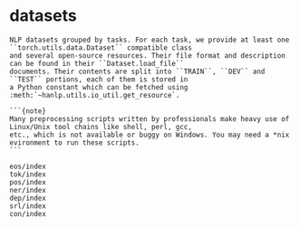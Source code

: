 # datasets

```{eval-rst}
NLP datasets grouped by tasks. For each task, we provide at least one ``torch.utils.data.Dataset`` compatible class
and several open-source resources. Their file format and description can be found in their ``Dataset.load_file`` 
documents. Their contents are split into ``TRAIN``, ``DEV`` and ``TEST`` portions, each of them is stored in
a Python constant which can be fetched using :meth:`~hanlp.utils.io_util.get_resource`.  
``` 

````{margin} **Professionals use Linux**
```{note}
Many preprocessing scripts written by professionals make heavy use of Linux/Unix tool chains like shell, perl, gcc, 
etc., which is not available or buggy on Windows. You may need a *nix evironment to run these scripts.
```
````

```{toctree}
eos/index
tok/index
pos/index
ner/index
dep/index
srl/index
con/index
```

